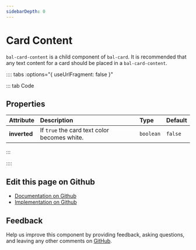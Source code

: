 ```yaml
---
sidebarDepth: 0
---
```



# Card Content

`bal-card-content` is a child component of `bal-card`. It is recommended that any text content for a card should be placed in a `bal-card-content`.




<!-- docs:child of bal-card -->

:::: tabs :options="{ useUrlFragment: false }"

::: tab Code

## Properties


| Attribute    | Description                                  | Type      | Default |
| :----------- | :------------------------------------------- | :-------- | :------ |
| **inverted** | If `true` the card text color becomes white. | `boolean` | `false` |


:::


::::

## Edit this page on Github

* [Documentation on Github](https://github.com/baloise/design-system/blob/master/docs/src/components/components/bal-card-content.md)
* [Implementation on Github](https://github.com/baloise/design-system/blob/master/packages/components/src/components/bal-card-content)

## Feedback

Help us improve this component by providing feedback, asking questions, and leaving any other comments on [GitHub](https://github.com/baloise/design-system/issues/new).

